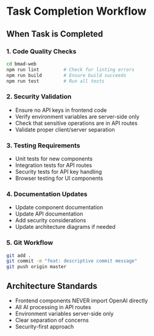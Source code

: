 # Task Completion Workflow

## When Task is Completed

### 1. Code Quality Checks
```bash
cd bmad-web
npm run lint         # Check for linting errors
npm run build        # Ensure build succeeds
npm run test         # Run all tests
```

### 2. Security Validation
- Ensure no API keys in frontend code
- Verify environment variables are server-side only
- Check that sensitive operations are in API routes
- Validate proper client/server separation

### 3. Testing Requirements
- Unit tests for new components
- Integration tests for API routes
- Security tests for API key handling
- Browser testing for UI components

### 4. Documentation Updates
- Update component documentation
- Update API documentation
- Add security considerations
- Update architecture diagrams if needed

### 5. Git Workflow
```bash
git add .
git commit -m "feat: descriptive commit message"
git push origin master
```

## Architecture Standards
- Frontend components NEVER import OpenAI directly
- All AI processing in API routes
- Environment variables server-side only
- Clear separation of concerns
- Security-first approach